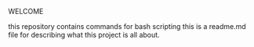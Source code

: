 WELCOME

this repository contains commands for bash scripting
this is a readme.md file for describing what this project is all about.
